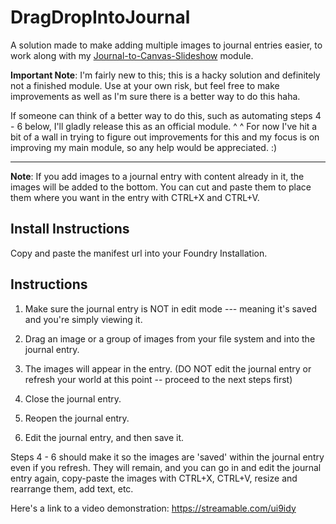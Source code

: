 # DragDropIntoJournal

A solution made to make adding multiple images to journal entries easier, to work along with my [Journal-to-Canvas-Slideshow](https://github.com/EvanesceExotica/Journal-To-Canvas-Slideshow) module. 

**Important Note**: I'm fairly new to this; this is a hacky solution and definitely not a finished module. Use at your own risk, but feel free to make improvements as well as I'm sure there is a better way to do this haha. 

If someone can think of a better way to do this, such as automating steps 4 - 6 below, I'll gladly release this as an official module. ^ ^ 
For now I've hit a bit of a wall in trying to figure out improvements for this and my focus is on improving my main module, so any help would be appreciated. :) 

----

**Note**: If you add images to a journal entry with content already in it, the images will be added to the bottom. You can cut and paste them to place them where you want in the entry with CTRL+X and CTRL+V.

## Install Instructions

Copy and paste the manifest url into your Foundry Installation.

## Instructions

1. Make sure the journal entry is NOT in edit mode --- meaning it's saved and you're simply viewing it. 

2. Drag an image or a group of images from your file system and into the journal entry.

3. The images will appear in the entry.  (DO NOT edit the journal entry or refresh your world at this point -- proceed to the next steps first)

4. Close the journal entry. 

5. Reopen the journal entry.

6. Edit the journal entry, and then save it.

Steps 4 - 6 should make it so the images are 'saved' within the journal entry even if you refresh. They will remain, and you can go in and edit the journal entry again, copy-paste the images with CTRL+X, CTRL+V, resize and rearrange them, add text, etc.

Here's a link to a video demonstration:
https://streamable.com/ui9idy 

